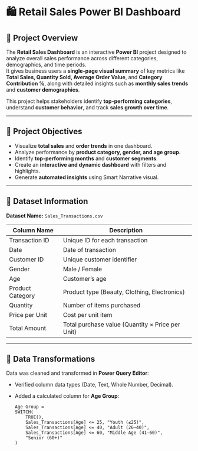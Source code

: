 # 🛍️ Retail Sales Power BI Dashboard

## 📖 Project Overview

The **Retail Sales Dashboard** is an interactive **Power BI** project designed to analyze overall sales performance across different categories, demographics, and time periods.  
It gives business users a **single-page visual summary** of key metrics like **Total Sales, Quantity Sold, Average Order Value**, and **Category Contribution %**, along with detailed insights such as **monthly sales trends** and **customer demographics**.

This project helps stakeholders identify **top-performing categories**, understand **customer behavior**, and track **sales growth over time**.

---

## 🎯 Project Objectives

- Visualize **total sales** and **order trends** in one dashboard.  
- Analyze performance by **product category, gender, and age group**.  
- Identify **top-performing months** and **customer segments**.  
- Create an **interactive and dynamic dashboard** with filters and highlights.  
- Generate **automated insights** using Smart Narrative visual.

---

## 📂 Dataset Information

**Dataset Name:** `Sales_Transactions.csv`

| Column Name       | Description |
|-------------------|-------------|
| Transaction ID    | Unique ID for each transaction |
| Date              | Date of transaction |
| Customer ID       | Unique customer identifier |
| Gender            | Male / Female |
| Age               | Customer’s age |
| Product Category  | Product type (Beauty, Clothing, Electronics) |
| Quantity          | Number of items purchased |
| Price per Unit    | Cost per unit item |
| Total Amount      | Total purchase value (Quantity × Price per Unit) |

---

## 🧮 Data Transformations

Data was cleaned and transformed in **Power Query Editor**:

- Verified column data types (Date, Text, Whole Number, Decimal).  
- Added a calculated column for **Age Group**:

  ```DAX
  Age Group =
  SWITCH(
      TRUE(),
      Sales_Transactions[Age] <= 25, "Youth (≤25)",
      Sales_Transactions[Age] <= 40, "Adult (26–40)",
      Sales_Transactions[Age] <= 60, "Middle Age (41–60)",
      "Senior (60+)"
  )
  ```
